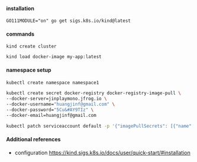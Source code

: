 


#### installation
```
GO111MODULE="on" go get sigs.k8s.io/kind@latest
```

#### commands
```
kind create cluster

kind load docker-image my-app:latest
```


#### namespace setup

```bash
kubectl create namespace namespace1

kubectl create secret docker-registry docker-registry-image-pull \
--docker-server=jinplaymono.jfrog.io \
--docker-username="huangjinf@gmail.com" \
--docker-password="5Cu&#AY9TIz" \
--docker-email=huangjinf@gmail.com

kubectl patch serviceaccount default -p '{"imagePullSecrets": [{"name": "docker-registry-image-pull"}]}'
```

#### Additional references
- configuration https://kind.sigs.k8s.io/docs/user/quick-start/#installation



